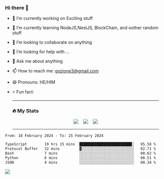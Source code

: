 ### Hi there 👋

<!--
**charlieScript/charlieScript** is a ✨ _special_ ✨ repository because its `README.md` (this file) appears on your GitHub profile.

Here are some ideas to get you started: -->

- 🔭 I’m currently working on Exciting stuff
- 🌱 I’m currently learning NodeJS,NestJS, BlockChain, and oother random stuff
- 👯 I’m looking to collaborate on anything
- 🤔 I’m looking for help with ...
- 💬 Ask me about anything
- 📫 How to reach me: gozione3@gmail.com
- 😄 Pronouns: HE/HIM
- ⚡ Fun fact:


  ---

  ### :fire: My Stats

  <div id="stats" align="center">
  <img src="http://github-readme-streak-stats.herokuapp.com?user=charlieScript&theme=dark&date_format=M%20j%5B%2C%20Y%5D" />&nbsp;&nbsp;&nbsp;
  <img src="https://github-readme-stats.vercel.app/api/top-langs/?username=charlieScript&layout=compact&theme=vision-friendly-dark"/>&nbsp;&nbsp;&nbsp;
  <img src="https://github-readme-stats.vercel.app/api?username=charlieScript&show_icons=true&theme=radical"/>
  </div>

  ---



<!--START_SECTION:waka-->

```txt
From: 18 February 2024 - To: 25 February 2024

TypeScript        19 hrs 15 mins  ████████████████████████░   95.58 %
Protocol Buffer   32 mins         ▓░░░░░░░░░░░░░░░░░░░░░░░░   02.71 %
Bash              7 mins          ░░░░░░░░░░░░░░░░░░░░░░░░░   00.62 %
Python            6 mins          ░░░░░░░░░░░░░░░░░░░░░░░░░   00.51 %
JSON              4 mins          ░░░░░░░░░░░░░░░░░░░░░░░░░   00.34 %
```

<!--END_SECTION:waka-->
![](https://komarev.com/ghpvc/?username=charlieScript)

